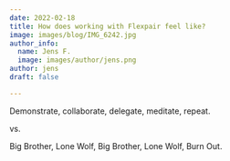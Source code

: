 ```yaml
---
date: 2022-02-18
title: How does working with Flexpair feel like?
image: images/blog/IMG_6242.jpg
author_info:
  name: Jens F.
  image: images/author/jens.png
author: jens
draft: false

---
```


Demonstrate, collaborate, delegate, meditate, repeat.

vs.

Big Brother, Lone Wolf, Big Brother, Lone Wolf, Burn Out.